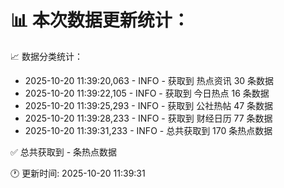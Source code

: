 📊 本次数据更新统计：
==========================

📈 数据分类统计：
- 2025-10-20 11:39:20,063 - INFO - 获取到 热点资讯 30 条数据
- 2025-10-20 11:39:22,105 - INFO - 获取到 今日热点 16 条数据
- 2025-10-20 11:39:25,293 - INFO - 获取到 公社热帖 47 条数据
- 2025-10-20 11:39:28,233 - INFO - 获取到 财经日历 77 条数据
- 2025-10-20 11:39:31,233 - INFO - 总共获取到 170 条热点数据

✅ 总共获取到 - 条热点数据

🕐 更新时间: 2025-10-20 11:39:31
